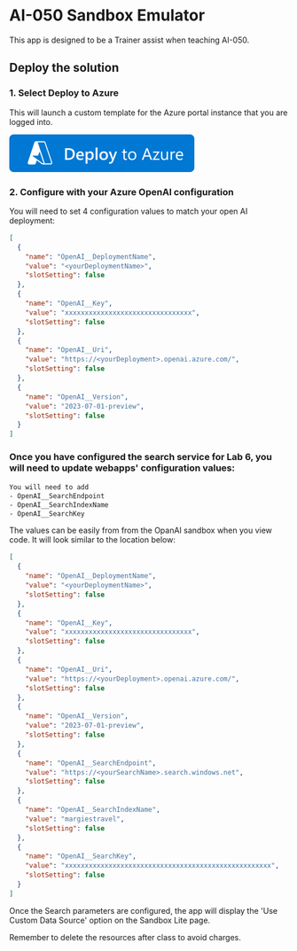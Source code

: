 # AI-050 Sandbox Emulator

This app is designed to be a Trainer assist when teaching AI-050.


## Deploy the solution

### 1. Select Deploy to Azure

This will launch a custom template for the Azure portal instance that you are logged into.

<a href="https://portal.azure.com/#create/Microsoft.Template/uri/https%3A%2F%2Fraw.githubusercontent.com%2Frob-foulkrod%2FAI050LabAlternate%2Fmain%2FAzureDeploy.json" target="_blank"><img src="https://raw.githubusercontent.com/Azure/azure-quickstart-templates/master/1-CONTRIBUTION-GUIDE/images/deploytoazure.svg?sanitize=true"/></a>

### 2. Configure with your Azure OpenAI configuration

You will need to set 4 configuration values to match your open AI deployment:

```json
[
  {
    "name": "OpenAI__DeploymentName",
    "value": "<yourDeploymentName>",
    "slotSetting": false
  },
  {
    "name": "OpenAI__Key",
    "value": "xxxxxxxxxxxxxxxxxxxxxxxxxxxxxxxx",
    "slotSetting": false
  },
  {
    "name": "OpenAI__Uri",
    "value": "https://<yourDeployment>.openai.azure.com/",
    "slotSetting": false
  },
  {
    "name": "OpenAI__Version",
    "value": "2023-07-01-preview",
    "slotSetting": false
  }
]
```
### Once you have configured the search service for Lab 6, you will need to update webapps' configuration values:

    You will need to add 
    - OpenAI__SearchEndpoint
    - OpenAI__SearchIndexName
    - OpenAI__SearchKey
   
   The values can be easily from from the OpanAI sandbox when you view code. It will look similar to the location below:

```json
[
  {
    "name": "OpenAI__DeploymentName",
    "value": "<yourDeploymentName>",
    "slotSetting": false
  },
  {
    "name": "OpenAI__Key",
    "value": "xxxxxxxxxxxxxxxxxxxxxxxxxxxxxxxx",
    "slotSetting": false
  },
  {
    "name": "OpenAI__Uri",
    "value": "https://<yourDeployment>.openai.azure.com/",
    "slotSetting": false
  },
  {
    "name": "OpenAI__Version",
    "value": "2023-07-01-preview",
    "slotSetting": false
  },
  {
    "name": "OpenAI__SearchEndpoint",
    "value": "https://<yourSearchName>.search.windows.net",
    "slotSetting": false
  },
  {
    "name": "OpenAI__SearchIndexName",
    "value": "margiestravel",
    "slotSetting": false
  },
  {
    "name": "OpenAI__SearchKey",
    "value": "xxxxxxxxxxxxxxxxxxxxxxxxxxxxxxxxxxxxxxxxxxxxxxxxxxxx",
    "slotSetting": false
  }
]
```

Once the Search parameters are configured, the app will display the 'Use Custom Data Source' option on the Sandbox Lite page.


Remember to delete the resources after class to avoid charges.
